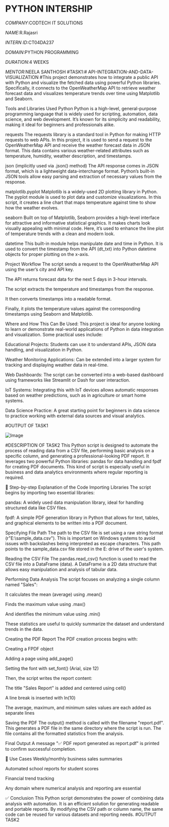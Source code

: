 # PYTHON INTERSHIP

*COMPANY*:CODTECH IT SOLUTIONS

*NAME*:R.Rajasri

*INTERN ID*:CT04DA237

*DOMAIN*:PYTHON PROGRAMMING

*DURATION*:4 WEEKS

*MENTOR*:NEELA SANTHOSH
#TASK1:# API-INTEGRATION-AND-DATA-VISUALIZATION
#This project demonstrates how to integrate a public API with Python and visualize the fetched data using powerful Python libraries. Specifically, it connects to the OpenWeatherMap API to retrieve weather forecast data and visualizes temperature trends over time using Matplotlib and Seaborn.

Tools and Libraries Used
Python
Python is a high-level, general-purpose programming language that is widely used for scripting, automation, data science, and web development. It’s known for its simplicity and readability, making it ideal for beginners and professionals alike.

requests
The requests library is a standard tool in Python for making HTTP requests to web APIs. In this project, it is used to send a request to the OpenWeatherMap API and receive the weather forecast data in JSON format. This data contains various weather-related attributes such as temperature, humidity, weather description, and timestamps.

json (implicitly used via .json() method)
The API response comes in JSON format, which is a lightweight data-interchange format. Python’s built-in JSON tools allow easy parsing and extraction of necessary values from the response.

matplotlib.pyplot
Matplotlib is a widely-used 2D plotting library in Python. The pyplot module is used to plot data and customize visualizations. In this script, it creates a line chart that maps temperature against time to show how the weather evolves.

seaborn
Built on top of Matplotlib, Seaborn provides a high-level interface for attractive and informative statistical graphics. It makes charts look visually appealing with minimal code. Here, it’s used to enhance the line plot of temperature trends with a clean and modern look.

datetime
This built-in module helps manipulate date and time in Python. It is used to convert the timestamp from the API (dt_txt) into Python datetime objects for proper plotting on the x-axis.

Project Workflow
The script sends a request to the OpenWeatherMap API using the user’s city and API key.

The API returns forecast data for the next 5 days in 3-hour intervals.

The script extracts the temperature and timestamps from the response.

It then converts timestamps into a readable format.

Finally, it plots the temperature values against the corresponding timestamps using Seaborn and Matplotlib.

Where and How This Can Be Used:
This project is ideal for anyone looking to learn or demonstrate real-world applications of Python in data integration and visualization. Some practical uses include:

Educational Projects: Students can use it to understand APIs, JSON data handling, and visualization in Python.

Weather Monitoring Applications: Can be extended into a larger system for tracking and displaying weather data in real-time.

Web Dashboards: The script can be converted into a web-based dashboard using frameworks like Streamlit or Dash for user interaction.

IoT Systems: Integrating this with IoT devices allows automatic responses based on weather predictions, such as in agriculture or smart home systems.

Data Science Practice: A great starting point for beginners in data science to practice working with external data sources and visual analytics.

#OUTPUT OF TASK1

![Image](https://github.com/user-attachments/assets/b317ff18-188d-4367-be9f-1246c4bb075d)

#DESCRIPTION OF TASK2
This Python script is designed to automate the process of reading data from a CSV file, performing basic analysis on a specific column, and generating a professional-looking PDF report. It leverages two powerful Python libraries: pandas for data handling and fpdf for creating PDF documents. This kind of script is especially useful in business and data analytics environments where regular reporting is required.

📁 Step-by-step Explanation of the Code
Importing Libraries
The script begins by importing two essential libraries:

pandas: A widely used data manipulation library, ideal for handling structured data like CSV files.

fpdf: A simple PDF generation library in Python that allows for text, tables, and graphical elements to be written into a PDF document.

Specifying File Path
The path to the CSV file is set using a raw string format (r"E:\sample_data.csv"). This is important on Windows systems to avoid issues with backslashes being interpreted as escape characters. This path points to the sample_data.csv file stored in the E: drive of the user's system.

Reading the CSV File
The pandas.read_csv() function is used to read the CSV file into a DataFrame (data). A DataFrame is a 2D data structure that allows easy manipulation and analysis of tabular data.

Performing Data Analysis
The script focuses on analyzing a single column named "Sales":

It calculates the mean (average) using .mean()

Finds the maximum value using .max()

And identifies the minimum value using .min()

These statistics are useful to quickly summarize the dataset and understand trends in the data.

Creating the PDF Report
The PDF creation process begins with:

Creating a FPDF object

Adding a page using add_page()

Setting the font with set_font() (Arial, size 12)

Then, the script writes the report content:

The title "Sales Report" is added and centered using cell()

A line break is inserted with ln(10)

The average, maximum, and minimum sales values are each added as separate lines

Saving the PDF
The output() method is called with the filename "report.pdf". This generates a PDF file in the same directory where the script is run. The file contains all the formatted statistics from the analysis.

Final Output
A message "✅ PDF report generated as report.pdf" is printed to confirm successful completion.

🎯 Use Cases
Weekly/monthly business sales summaries

Automated school reports for student scores

Financial trend tracking

Any domain where numerical analysis and reporting are essential

✅ Conclusion
This Python script demonstrates the power of combining data analysis with automation. It is an efficient solution for generating readable and portable reports. By modifying the CSV path or column name, the same code can be reused for various datasets and reporting needs.
#OUTPUT TASK2

